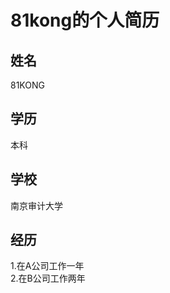 # 81kong的个人简历  

## 姓名      
81KONG    
## 学历      
本科       
## 学校     
南京审计大学      
## 经历      
1.在A公司工作一年       
2.在B公司工作两年
